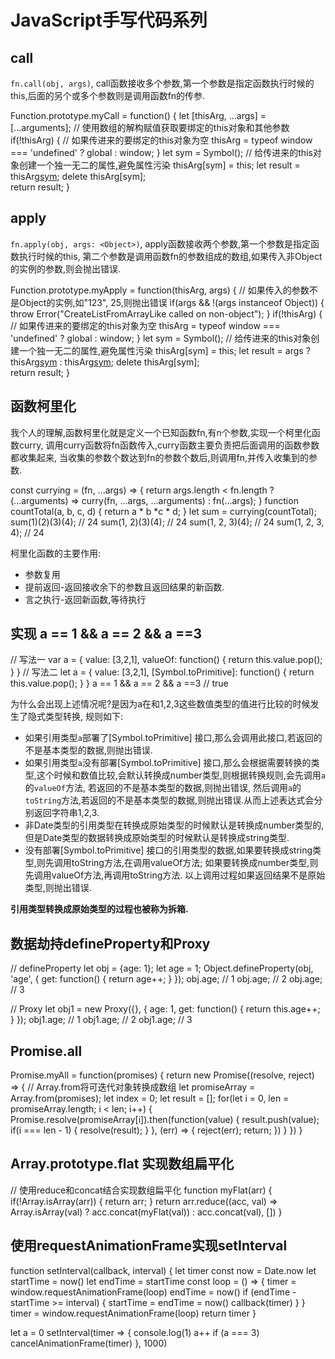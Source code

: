# JavaScript手写代码系列

## call

`fn.call(obj, args)`, call函数接收多个参数,第一个参数是指定函数执行时候的this,后面的另个或多个参数则是调用函数fn的传参.

  Function.prototype.myCall = function() {
    let [thisArg, ...args] = [...arguments];  // 使用数组的解构赋值获取要绑定的this对象和其他参数
    if(!thisArg) {
      // 如果传进来的要绑定的this对象为空
      thisArg = typeof window === 'undefined' ? global : window;
    }
    let sym = Symbol();
    // 给传进来的this对象创建一个独一无二的属性,避免属性污染
    thisArg[sym] = this;
    let result =  thisArg[sym](args);
    delete thisArg[sym];   
    return result;
  }
  
## apply

`fn.apply(obj, args: <Object>)`, apply函数接收两个参数,第一个参数是指定函数执行时候的this, 
第二个参数是调用函数fn的参数组成的数组,如果传入非Object的实例的参数,则会抛出错误.
  
   Function.prototype.myApply = function(thisArg, args) {
      // 如果传入的参数不是Object的实例,如"123", 25,则抛出错误
      if(args && !(args instanceof Object)) {
        throw Error("CreateListFromArrayLike called on non-object");
      }
      if(!thisArg) {
        // 如果传进来的要绑定的this对象为空
        thisArg = typeof window === 'undefined' ? global : window;
      }
      let sym = Symbol();
      // 给传进来的this对象创建一个独一无二的属性,避免属性污染
      thisArg[sym] = this;
      let result =  args ? thisArg[sym](args) : thisArg[sym]();
      delete thisArg[sym];   
      return result;
    }
    
   
## 函数柯里化

我个人的理解,函数柯里化就是定义一个已知函数fn,有n个参数,实现一个柯里化函数curry, 调用curry函数将fn函数传入,curry函数主要负责把后面调用的函数参数都收集起来,
当收集的参数个数达到fn的参数个数后,则调用fn,并传入收集到的参数.

  const currying = (fn, ...args) => {
    return args.length < fn.length
            ? (...arguments) => curry(fn, ...args, ...arguments)
            : fn(...args);
  }
  function countTotal(a, b, c, d) {
    return a * b *c * d;
  }
  let sum = currying(countTotal);
  sum(1)(2)(3)(4);   // 24
  sum(1, 2)(3)(4);   // 24
  sum(1, 2, 3)(4);   // 24
  sum(1, 2, 3, 4);   // 24
    
柯里化函数的主要作用:

* 参数复用
* 提前返回-返回接收余下的参数且返回结果的新函数.
* 言之执行-返回新函数,等待执行

## 实现 a == 1 && a == 2 && a ==3
  
  // 写法一
  var a = {
    value: [3,2,1],
    valueOf: function() {
      return this.value.pop();
    }
  }
  // 写法二
  let a = {
      value: [3,2,1],
      [Symbol.toPrimitive]: function() {
              return this.value.pop();
      }
  }
  a == 1 && a == 2 && a ==3   // true

为什么会出现上述情况呢?是因为a在和1,2,3这些数值类型的值进行比较的时候发生了隐式类型转换, 规则如下:

* 如果引用类型`a`部署了[Symbol.toPrimitive] 接口,那么会调用此接口,若返回的不是基本类型的数据,则抛出错误.
* 如果引用类型`a`没有部署[Symbol.toPrimitive] 接口,那么会根据需要转换的类型,这个时候和数值比较,会默认转换成number类型,则根据转换规则,会先调用`a`的`valueOf`方法,
若返回的不是基本类型的数据,则抛出错误, 然后调用`a`的`toString`方法,若返回的不是基本类型的数据,则抛出错误.从而上述表达式会分别返回字符串1,2,3.
* 非Date类型的引用类型在转换成原始类型的时候默认是转换成number类型的,但是Date类型的数据转换成原始类型的时候默认是转换成string类型.
* 没有部署[Symbol.toPrimitive] 接口的引用类型的数据,如果要转换成string类型,则先调用toString方法,在调用valueOf方法;
如果要转换成number类型,则先调用valueOf方法,再调用toString方法.
以上调用过程如果返回结果不是原始类型,则抛出错误.

**引用类型转换成原始类型的过程也被称为拆箱.**

## 数据劫持defineProperty和Proxy
  
  // defineProperty
  let obj = {age: 1};
  let age = 1;
  Object.defineProperty(obj, 'age', {
    get: function() {
      return age++;
    }
  });
  obj.age;    // 1
  obj.age;    // 2
  obj.age;    // 3
  
  // Proxy
  let obj1 = new Proxy({}, {
    age: 1,
    get: function() {
      return this.age++;
    }
  });
  obj1.age;    // 1
  obj1.age;    // 2
  obj1.age;    // 3
  
## Promise.all

  Promise.myAll = function(promises) {
      return new Promise((resolve, reject) => {
          // Array.from将可迭代对象转换成数组
          let promiseArray = Array.from(promises);
          let index = 0;
          let result = [];
          for(let i = 0, len = promiseArray.length; i < len; i++) {
              Promise.resolve(promiseArray[i]).then(function(value) {
                  result.push(value);
                  if(i === len - 1) {
                      resolve(result);
                  }
              }, (err) => {
                  reject(err);
                  return;
              })
          }
      })
  }
 
## Array.prototype.flat 实现数组扁平化

  // 使用reduce和concat结合实现数组扁平化
  function myFlat(arr) {
    if(!Array.isArray(arr)) {
      return arr;
     }
    return arr.reduce((acc, val) => Array.isArray(val) ? acc.concat(myFlat(val)) : acc.concat(val), [])
  }
  
## 使用requestAnimationFrame实现setInterval

  function setInterval(callback, interval) {
    let timer
    const now = Date.now
    let startTime = now()
    let endTime = startTime
    const loop = () => {
      timer = window.requestAnimationFrame(loop)
      endTime = now()
      if (endTime - startTime >= interval) {
        startTime = endTime = now()
        callback(timer)
      }
    }
    timer = window.requestAnimationFrame(loop)
    return timer
  }

  let a = 0
  setInterval(timer => {
    console.log(1)
    a++
    if (a === 3) cancelAnimationFrame(timer)
  }, 1000)

  
  
